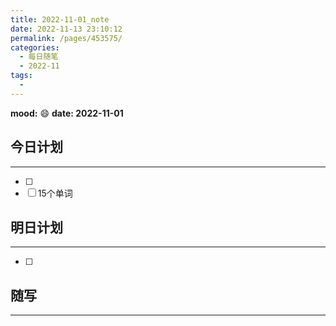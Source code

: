 ```yaml
---
title: 2022-11-01_note
date: 2022-11-13 23:10:12
permalink: /pages/453575/
categories:
  - 每日随笔
  - 2022-11
tags:
  - 
---
```

**mood:** :smile:  									**date: 2022-11-01**  
## 今日计划  
------  
- [ ]  
- [ ]  15个单词
## 明日计划  
------  
- [ ]  
## 随写 
------ 

